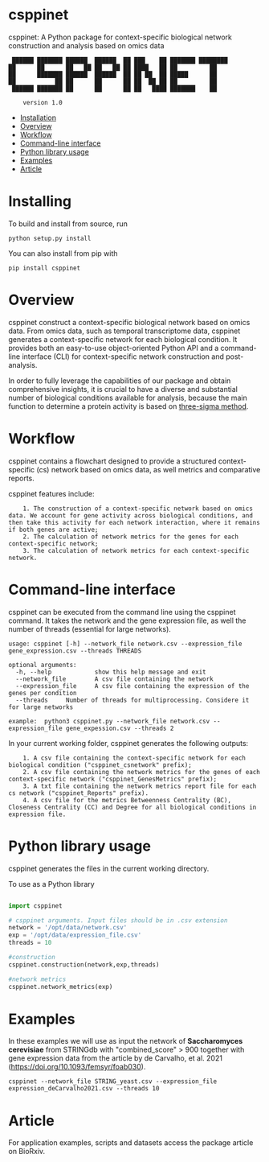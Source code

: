 # csppinet
csppinet: A Python package for context-specific biological network construction and analysis based on omics data

```shell
 ██████ ███████ ██████  ██████  ██ ███    ██ ███████ ████████ 
██      ██      ██   ██ ██   ██ ██ ████   ██ ██         ██    
██      ███████ ██████  ██████  ██ ██ ██  ██ █████      ██    
██           ██ ██      ██      ██ ██  ██ ██ ██         ██    
 ██████ ███████ ██      ██      ██ ██   ████ ███████    ██ 
 ```
        version 1.0


- [Installation](#installing)
- [Overview](#overview)
- [Workflow](#workflow)
- [Command-line interface](#command-line-interface)
- [Python library usage](#python-library-usage)
- [Examples](#examples)
- [Article](#article)

# Installing

To build and install from source, run

```shell
python setup.py install
```
You can also install from pip with

```shell
pip install csppinet
``` 

# Overview

csppinet construct a context-specific biological network based on omics data. From omics data, such as temporal transcriptome data, csppinet generates a context-specific network for each biological condition. It provides both an easy-to-use object-oriented Python API and a command-line interface (CLI) for context-specific network construction and post-analysis. 

In order to fully leverage the capabilities of our package and obtain comprehensive insights, it is crucial to have a diverse and substantial number of biological conditions available for analysis, because the main function to determine a protein activity is based on [three-sigma method](https://analyticalsciencejournals.onlinelibrary.wiley.com/doi/10.1002/pmic.201200277).

# Workflow

csppinet contains a flowchart designed to provide a structured context-specific (cs) network based on omics data, as well metrics and comparative reports.

csppinet features include:

        1. The construction of a context-specific network based on omics data. We account for gene activity across biological conditions, and then take this activity for each network interaction, where it remains if both genes are active;
        2. The calculation of network metrics for the genes for each context-specific network;
        3. The calculation of network metrics for each context-specific network.

# Command-line interface

csppinet can be executed from the command line using the csppinet command. It takes the network and the gene expression file, as well the number of threads (essential for large networks). 

```
usage: csppinet [-h] --network_file network.csv --expression_file gene_expression.csv --threads THREADS

optional arguments:
  -h, --help            show this help message and exit
  --network_file        A csv file containing the network
  --expression_file     A csv file containing the expression of the genes per condition
  --threads     Number of threads for multiprocessing. Considere it for large networks

example:  python3 csppinet.py --network_file network.csv --expression_file gene_expession.csv --threads 2
```
In your current working folder, csppinet generates the following outputs:

        1. A csv file containing the context-specific network for each biological condition ("csppinet_csnetwork" prefix);
        2. A csv file containing the network metrics for the genes of each context-specific network ("csppinet_GenesMetrics" prefix);
        3. A txt file containing the network metrics report file for each cs network ("csppinet_Reports" prefix).
        4. A csv file for the metrics Betweenness Centrality (BC), Closeness Centrality (CC) and Degree for all biological conditions in expression file.
 
# Python library usage

csppinet generates the files in the  current working directory. 

To use as a Python library

```python

import csppinet

# csppinet arguments. Input files should be in .csv extension 
network = '/opt/data/network.csv'
exp = '/opt/data/expression_file.csv'
threads = 10

#construction
csppinet.construction(network,exp,threads)

#network metrics
csppinet.network_metrics(exp)

```

# Examples

In these examples we will use as input the network of **Saccharomyces cerevisiae** from STRINGdb with "combined_score" > 900 together with gene expression data from the article by de Carvalho, et al. 2021 (https://doi.org/10.1093/femsyr/foab030).

```shell
csppinet --network_file STRING_yeast.csv --expression_file expression_deCarvalho2021.csv --threads 10
```

# Article

For application examples, scripts and datasets access the package article on BioRxiv.
